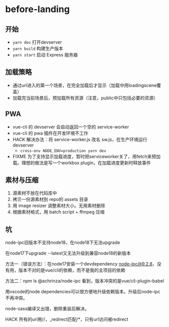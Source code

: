 # before-landing

## 开始

- `yarn dev` 打开devserver
- `yarn build` 构建生产版本
- `yarn start` 启动 Express 服务器

## 加载策略

- 通过url进入的第一个场景，在完全加载后才显示（加载中用loadingscene覆盖）
- 加载完当前场景后，预加载所有资源（注意，public中只包括必要的资源）

## PWA

- vue-cli 的 devserver 会自动返回一个空的 service-worker
- vue-cli 的 pwa 插件在开发环境不工作
- HACK 解决办法：将 service-worker.js 改名 sw.js，在生产环境运行 devserver
  - `cross-env NODE_ENV=production yarn dev`
- FIXME 为了支持显示加载进度，暂时把serviceworker关了，用fetch来预加载。理想的做法是写一个workbox plugin，在加载进度更新时释放事件

## 素材与压缩

1. 源素材不放在代码库中
2. 拷贝一份源素材到 repo的 assets 目录
3. 用 image resizer 调整素材大小。无用素材删除
4. 根据素材格式，用 batch script + ffmpeg 压缩

## 坑

node-ipc旧版本不支持node18，在node18下无法upgrade

在node17下upgrade --latest又无法升级到兼容node18的新版本

方法一（错误方法）：在node17安装一个devdependency node-ipc@9.2.8，没有用，版本不对的是vue/cli的依赖，而不是我的主项目的依赖

方法二：npm ls @achrinza/node-ipc 看到，版本冲突的是vue/cli-plugin-babel

用vscode的node dependencies可以很方便地升级依赖版本。升级后node-ipc不再冲突。

node-sass编译又出错，删除重装后解决。

HACK 所有的url用//，_redirect匹配/*，只有url访问被redirect
